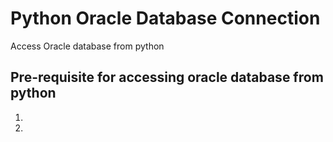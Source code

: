 # Python Oracle Database Connection
Access Oracle database from python

## Pre-requisite for accessing oracle database from python

<ol>
  <li></li>
  <li></li>
</ol>


